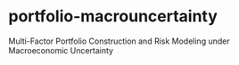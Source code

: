 # portfolio-macrouncertainty
Multi-Factor Portfolio Construction and Risk Modeling under Macroeconomic Uncertainty
